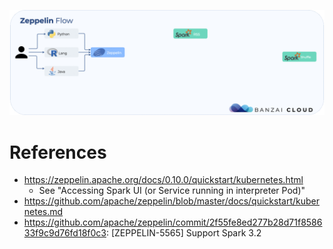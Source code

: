 
![alt text](docs/zepp-spark-animated-flow.gif "Title")


# References
   * https://zeppelin.apache.org/docs/0.10.0/quickstart/kubernetes.html
      * See "Accessing Spark UI (or Service running in interpreter Pod)" 
   * https://github.com/apache/zeppelin/blob/master/docs/quickstart/kubernetes.md
   * https://github.com/apache/zeppelin/commit/2f55fe8ed277b28d71f858633f9c9d76fd18f0c3: [ZEPPELIN-5565] Support Spark 3.2